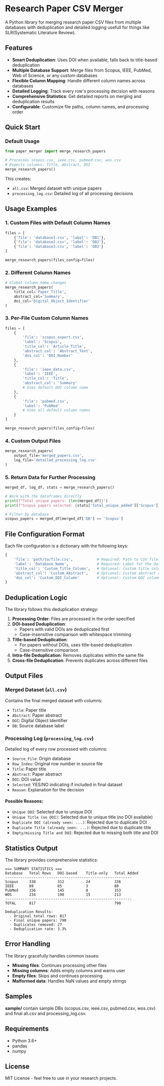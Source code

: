 # Research Paper CSV Merger

A Python library for merging research paper CSV files from multiple databases with deduplication and detailed logging usefull for things like SLR(Systematic Literature Review).

## Features

- **Smart Deduplication**: Uses DOI when available, falls back to title-based deduplication
- **Multiple Database Support**: Merge files from Scopus, IEEE, PubMed, Web of Science, or any custom databases
- **Flexible Column Mapping**: Handle different column names across databases
- **Detailed Logging**: Track every row's processing decision with reasons
- **Comprehensive Statistics**: Get detailed reports on merging and deduplication results
- **Configurable**: Customize file paths, column names, and processing order



## Quick Start

### Default Usage
```python
from paper_merger import merge_research_papers

# Processes scopus.csv, ieee.csv, pubmed.csv, wos.csv
# Expects columns: Title, Abstract, DOI
merge_research_papers()
```

This creates:
- `all.csv`: Merged dataset with unique papers
- `processing_log.csv`: Detailed log of all processing decisions

## Usage Examples

### 1. Custom Files with Default Column Names
```python
files = [
    {'file': 'database1.csv', 'label': 'DB1'},
    {'file': 'database2.csv', 'label': 'DB2'},
    {'file': 'database3.csv', 'label': 'DB3'}
]

merge_research_papers(files_config=files)
```

### 2. Different Column Names
```python
# Global column name changes
merge_research_papers(
    title_col='Paper_Title',
    abstract_col='Summary', 
    doi_col='Digital_Object_Identifier'
)
```

### 3. Per-File Custom Column Names
```python
files = [
    {
        'file': 'scopus_export.csv', 
        'label': 'Scopus',
        'title_col': 'Article_Title',
        'abstract_col': 'Abstract_Text',
        'doi_col': 'DOI_Number'
    },
    {
        'file': 'ieee_data.csv', 
        'label': 'IEEE',
        'title_col': 'Title',
        'abstract_col': 'Summary'
        # Uses default DOI column name
    },
    {
        'file': 'pubmed.csv',
        'label': 'PubMed'
        # Uses all default column names
    }
]

merge_research_papers(files_config=files)
```

### 4. Custom Output Files
```python
merge_research_papers(
    output_file='merged_papers.csv',
    log_file='detailed_processing_log.csv'
)
```

### 5. Return Data for Further Processing
```python
merged_df, log_df, stats = merge_research_papers()

# Work with the dataframes directly
print(f"Total unique papers: {len(merged_df)}")
print(f"Scopus papers selected: {stats['total_unique_added']['Scopus']}")

# Filter by database
scopus_papers = merged_df[merged_df['DB'] == 'Scopus']
```

## File Configuration Format

Each file configuration is a dictionary with the following keys:

```python
{
    'file': 'path/to/file.csv',           # Required: Path to CSV file
    'label': 'Database_Name',             # Required: Label for the database
    'title_col': 'Custom_Title_Column',   # Optional: Custom title column name
    'abstract_col': 'Custom_Abstract',    # Optional: Custom abstract column name
    'doi_col': 'Custom_DOI_Column'        # Optional: Custom DOI column name
}
```

## Deduplication Logic

The library follows this deduplication strategy:

1. **Processing Order**: Files are processed in the order specified
2. **DOI-based Deduplication**: 
   - Papers with valid DOIs are deduplicated first
   - Case-insensitive comparison with whitespace trimming
3. **Title-based Deduplication**:
   - For papers without DOIs, uses title-based deduplication
   - Case-insensitive comparison
4. **Intra-file Deduplication**: Removes duplicates within the same file
5. **Cross-file Deduplication**: Prevents duplicates across different files

## Output Files

### Merged Dataset (`all.csv`)
Contains the final merged dataset with columns:
- `Title`: Paper title
- `Abstract`: Paper abstract  
- `DOI`: Digital Object Identifier
- `DB`: Source database label

### Processing Log (`processing_log.csv`)
Detailed log of every row processed with columns:
- `Source_File`: Origin database
- `Row_Index`: Original row number in source file
- `Title`: Paper title
- `Abstract`: Paper abstract
- `DOI`: DOI value
- `Selected`: YES/NO indicating if included in final dataset
- `Reason`: Explanation for the decision

#### Possible Reasons:
- `Unique DOI`: Selected due to unique DOI
- `Unique Title (no DOI)`: Selected due to unique title (no DOI available)
- `Duplicate DOI (already seen: ...)`: Rejected due to duplicate DOI
- `Duplicate Title (already seen: ...)`: Rejected due to duplicate title
- `Empty/missing Title and DOI`: Rejected due to missing both title and DOI

## Statistics Output

The library provides comprehensive statistics:

```
=== SUMMARY STATISTICS ===
Database   Total Rows   DOI-based    Title-only   Total Added 
----------------------------------------------------------
Scopus     338          312          24           336        
IEEE       89           85           3            88         
PubMed     156          145          8            153        
WOS        234          198          15           213        
----------------------------------------------------------
TOTAL      817                                    790        

Deduplication Results:
  - Original total rows: 817
  - Final unique papers: 790
  - Duplicates removed: 27
  - Deduplication rate: 3.3%
```

## Error Handling

The library gracefully handles common issues:
- **Missing files**: Continues processing other files
- **Missing columns**: Adds empty columns and warns user
- **Empty files**: Skips and continues processing
- **Malformed data**: Handles NaN values and empty strings

## Samples

**sample/** contain sample DBs (scopus.csv, ieee.csv, pubmed.csv, wos.csv) and final all.csv and processing_log.csv.

## Requirements

- Python 3.6+
- pandas
- numpy

## License

MIT License - feel free to use in your research projects.
